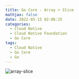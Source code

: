 ```yaml
---
title: Go Core - Array + Slice
mathjax: false
date: 2022-05-15 02:06:25
categories:
  - Cloud Native
  - Cloud Native Foundation
  - Go Core
tags:
  - Cloud Native
  - Go Core
  - Go
---
```


![array-slice](https://go-core-1253868755.cos.ap-guangzhou.myqcloud.com/array-slice.png)

<!-- more -->
